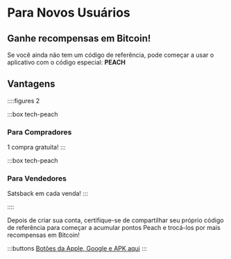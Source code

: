 # Para Novos Usuários
## Ganhe recompensas em Bitcoin!

Se você ainda não tem um código de referência, pode começar a usar o aplicativo com o código especial: **PEACH**

## Vantagens
::::figures 2

:::box tech-peach
### Para Compradores
1 compra gratuita!
:::

:::box tech-peach
### Para Vendedores
Satsback em cada venda!
:::

::::

Depois de criar sua conta, certifique-se de compartilhar seu próprio código de referência para começar a acumular pontos Peach e trocá-los por mais recompensas em Bitcoin!

:::buttons
[Botões da Apple, Google e APK aqui]()
:::
